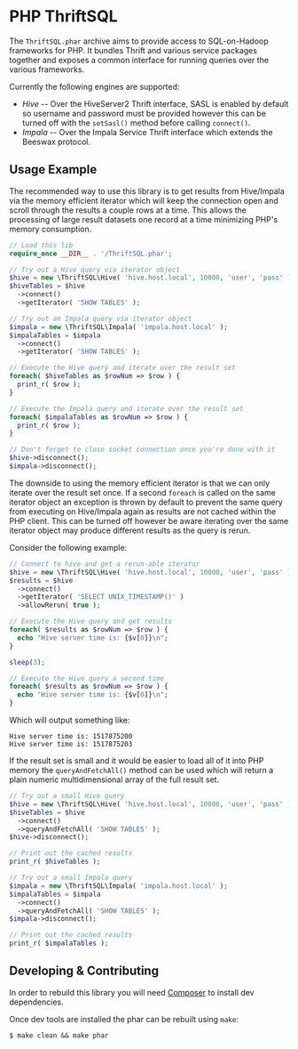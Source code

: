 PHP ThriftSQL
=============

The `ThriftSQL.phar` archive aims to provide access to SQL-on-Hadoop frameworks for PHP. It bundles Thrift and various service packages together and exposes a common interface for running queries over the various frameworks.

Currently the following engines are supported:

* *Hive* -- Over the HiveServer2 Thrift interface, SASL is enabled by default so username and password must be provided however this can be turned off with the `setSasl()` method before calling `connect()`.
* *Impala* -- Over the Impala Service Thrift interface which extends the Beeswax protocol.

Usage Example
-------------

The recommended way to use this library is to get results from Hive/Impala via the memory efficient iterator which will keep the connection open and scroll through the results a couple rows at a time. This allows the processing of large result datasets one record at a time minimizing PHP's memory consumption.

```php
// Load this lib
require_once __DIR__ . '/ThriftSQL.phar';

// Try out a Hive query via iterator object
$hive = new \ThriftSQL\Hive( 'hive.host.local', 10000, 'user', 'pass' );
$hiveTables = $hive
  ->connect()
  ->getIterator( 'SHOW TABLES' );

// Try out an Impala query via iterator object
$impala = new \ThriftSQL\Impala( 'impala.host.local' );
$impalaTables = $impala
  ->connect()
  ->getIterator( 'SHOW TABLES' );

// Execute the Hive query and iterate over the result set
foreach( $hiveTables as $rowNum => $row ) {
  print_r( $row );
}

// Execute the Impala query and iterate over the result set
foreach( $impalaTables as $rowNum => $row ) {
  print_r( $row );
}

// Don't forget to close socket connection once you're done with it
$hive->disconnect();
$impala->disconnect();
```

The downside to using the memory efficient iterator is that we can only iterate over the result set once. If a second `foreach` is called on the same iterator object an exception is thrown by default to prevent the same query from executing on Hive/Impala again as results are not cached within the PHP client. This can be turned off however be aware iterating over the same iterator object may produce different results as the query is rerun.

Consider the following example:

```php
// Connect to hive and get a rerun-able iterator
$hive = new \ThriftSQL\Hive( 'hive.host.local', 10000, 'user', 'pass' );
$results = $hive
  ->connect()
  ->getIterator( 'SELECT UNIX_TIMESTAMP()' )
  ->allowRerun( true );

// Execute the Hive query and get results
foreach( $results as $rowNum => $row ) {
  echo "Hive server time is: {$v[0]}\n";
}

sleep(3);

// Execute the Hive query a second time
foreach( $results as $rowNum => $row ) {
  echo "Hive server time is: {$v[0]}\n";
}
```

Which will output something like:

```
Hive server time is: 1517875200
Hive server time is: 1517875203
```

If the result set is small and it would be easier to load all of it into PHP memory the `queryAndFetchAll()` method can be used which will return a plain numeric multidimensional array of the full result set.

```php
// Try out a small Hive query
$hive = new \ThriftSQL\Hive( 'hive.host.local', 10000, 'user', 'pass' );
$hiveTables = $hive
  ->connect()
  ->queryAndFetchAll( 'SHOW TABLES' );
$hive->disconnect();

// Print out the cached results
print_r( $hiveTables );
```

```php
// Try out a small Impala query
$impala = new \ThriftSQL\Impala( 'impala.host.local' );
$impalaTables = $impala
  ->connect()
  ->queryAndFetchAll( 'SHOW TABLES' );
$impala->disconnect();

// Print out the cached results
print_r( $impalaTables );
```

Developing & Contributing
-------------------------

In order to rebuild this library you will need [Composer](https://getcomposer.org/) to install dev dependencies.

Once dev tools are installed the phar can be rebuilt using `make`:

```
$ make clean && make phar
```
